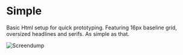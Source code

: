 Simple
======

Basic Html setup for quick prototyping. Featuring 16px baseline grid, oversized headlines and serifs. 
As simple as that.

![Screendump](https://raw.github.com/henriknorberg/simple/master/screendump.png)